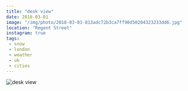 ```yaml
---
title: "desk view"
date: 2018-03-01
image: "/img/photo/2018-03-01-813adc72b3ca7ff90d50204323233dd6.jpg"
location: "Regent Street"
instagram: true
tags:
 - snow
 - london
 - weather
 - uk
 - cities
---
```


![desk view](/img/photo/2018-03-01-813adc72b3ca7ff90d50204323233dd6.jpg)
